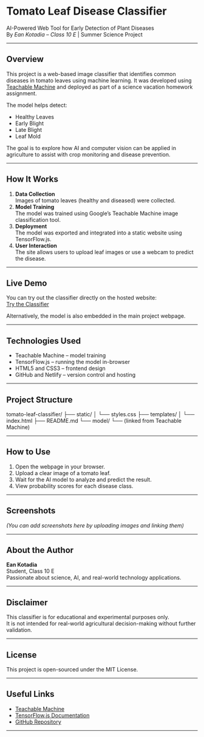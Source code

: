 # Tomato Leaf Disease Classifier

AI-Powered Web Tool for Early Detection of Plant Diseases  
By *Ean Kotadia – Class 10 E* | Summer Science Project

---

## Overview

This project is a web-based image classifier that identifies common diseases in tomato leaves using machine learning. It was developed using [Teachable Machine](https://teachablemachine.withgoogle.com/) and deployed as part of a science vacation homework assignment.

The model helps detect:
- Healthy Leaves
- Early Blight
- Late Blight
- Leaf Mold

The goal is to explore how AI and computer vision can be applied in agriculture to assist with crop monitoring and disease prevention.

---

## How It Works

1. **Data Collection**  
   Images of tomato leaves (healthy and diseased) were collected.
2. **Model Training**  
   The model was trained using Google’s Teachable Machine image classification tool.
3. **Deployment**  
   The model was exported and integrated into a static website using TensorFlow.js.
4. **User Interaction**  
   The site allows users to upload leaf images or use a webcam to predict the disease.

---

## Live Demo

You can try out the classifier directly on the hosted website:  
[Try the Classifier](https://teachablemachine.withgoogle.com/models/WZC3cVtAX/embed.html)

Alternatively, the model is also embedded in the main project webpage.

---

## Technologies Used

- Teachable Machine – model training
- TensorFlow.js – running the model in-browser
- HTML5 and CSS3 – frontend design
- GitHub and Netlify – version control and hosting

---

## Project Structure

tomato-leaf-classifier/
├── static/
│ └── styles.css
├── templates/
│ └── index.html
├── README.md
└── model/
└── (linked from Teachable Machine)


---

## How to Use

1. Open the webpage in your browser.
2. Upload a clear image of a tomato leaf.
3. Wait for the AI model to analyze and predict the result.
4. View probability scores for each disease class.

---

## Screenshots

*(You can add screenshots here by uploading images and linking them)*

---

## About the Author

**Ean Kotadia**  
Student, Class 10 E  
Passionate about science, AI, and real-world technology applications.

---

## Disclaimer

This classifier is for educational and experimental purposes only.  
It is not intended for real-world agricultural decision-making without further validation.

---

## License

This project is open-sourced under the MIT License.

---

## Useful Links

- [Teachable Machine](https://teachablemachine.withgoogle.com/)
- [TensorFlow.js Documentation](https://js.tensorflow.org/)
- [GitHub Repository](https://github.com/EanKotadia/tomato-leaf-classifier)

---
